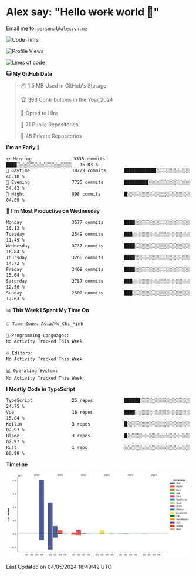 # Alex say: "Hello ~~work~~ world 🐾"
Email me to: `personal@alexzvn.me`

<!--START_SECTION:waka-->
![Code Time](http://img.shields.io/badge/Code%20Time-1%2C066%20hrs%2055%20mins-blue)

![Profile Views](http://img.shields.io/badge/Profile%20Views-5-blue)

![Lines of code](https://img.shields.io/badge/From%20Hello%20World%20I%27ve%20Written-40.4%20million%20lines%20of%20code-blue)

**🐱 My GitHub Data** 

> 📦 1.5 MB Used in GitHub's Storage 
 > 
> 🏆 393 Contributions in the Year 2024
 > 
> 💼 Opted to Hire
 > 
> 📜 71 Public Repositories 
 > 
> 🔑 45 Private Repositories 
 > 
**I'm an Early 🐤** 

```text
🌞 Morning                3335 commits        ████░░░░░░░░░░░░░░░░░░░░░   15.03 % 
🌆 Daytime                10229 commits       ████████████░░░░░░░░░░░░░   46.10 % 
🌃 Evening                7725 commits        █████████░░░░░░░░░░░░░░░░   34.82 % 
🌙 Night                  898 commits         █░░░░░░░░░░░░░░░░░░░░░░░░   04.05 % 
```
📅 **I'm Most Productive on Wednesday** 

```text
Monday                   3577 commits        ████░░░░░░░░░░░░░░░░░░░░░   16.12 % 
Tuesday                  2549 commits        ███░░░░░░░░░░░░░░░░░░░░░░   11.49 % 
Wednesday                3737 commits        ████░░░░░░░░░░░░░░░░░░░░░   16.84 % 
Thursday                 3266 commits        ████░░░░░░░░░░░░░░░░░░░░░   14.72 % 
Friday                   3469 commits        ████░░░░░░░░░░░░░░░░░░░░░   15.64 % 
Saturday                 2787 commits        ███░░░░░░░░░░░░░░░░░░░░░░   12.56 % 
Sunday                   2802 commits        ███░░░░░░░░░░░░░░░░░░░░░░   12.63 % 
```


📊 **This Week I Spent My Time On** 

```text
🕑︎ Time Zone: Asia/Ho_Chi_Minh

💬 Programming Languages: 
No Activity Tracked This Week

🔥 Editors: 
No Activity Tracked This Week

💻 Operating System: 
No Activity Tracked This Week
```

**I Mostly Code in TypeScript** 

```text
TypeScript               25 repos            ██████░░░░░░░░░░░░░░░░░░░   24.75 % 
Vue                      16 repos            ████░░░░░░░░░░░░░░░░░░░░░   15.84 % 
Kotlin                   3 repos             █░░░░░░░░░░░░░░░░░░░░░░░░   02.97 % 
Blade                    3 repos             █░░░░░░░░░░░░░░░░░░░░░░░░   02.97 % 
Rust                     1 repo              ░░░░░░░░░░░░░░░░░░░░░░░░░   00.99 % 
```



**Timeline**

![Lines of Code chart](https://raw.githubusercontent.com/alexzvn/alexzvn/main/assets/bar_graph.png)


 Last Updated on 04/05/2024 18:49:42 UTC
<!--END_SECTION:waka-->
